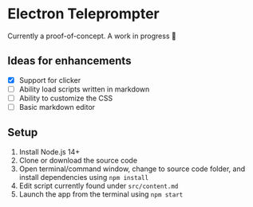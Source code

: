 # Electron Teleprompter

Currently a proof-of-concept. A work in progress 😬

## Ideas for enhancements

- [x] Support for clicker
- [ ] Ability load scripts written in markdown
- [ ] Ability to customize the CSS
- [ ] Basic markdown editor

## Setup

1. Install Node.js 14+
1. Clone or download the source code
1. Open terminal/command window, change to source code folder, and install dependencies using `npm install`
1. Edit script currently found under `src/content.md`
1. Launch the app from the terminal using `npm start`
